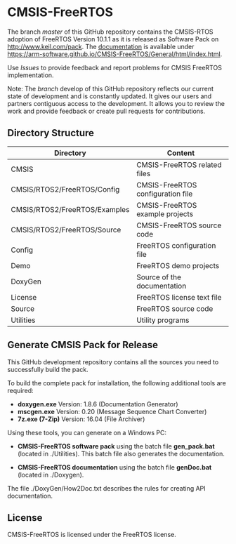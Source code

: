 # CMSIS-FreeRTOS
The branch *master* of this GitHub repository contains the CMSIS-RTOS adoption of FreeRTOS Version 10.1.1 as it is released as Software Pack on http://www.keil.com/pack. The [documentation](https://arm-software.github.io/CMSIS-FreeRTOS/General/html/index.html) is available under https://arm-software.github.io/CMSIS-FreeRTOS/General/html/index.html.

Use *Issues* to provide feedback and report problems for CMSIS FreeRTOS implementation.

Note: The *branch* develop of this GitHub repository reflects our current state of development and is constantly updated. It gives our users and partners contiguous access to the development. It allows you to review the work and provide feedback or create pull requests for contributions.

## Directory Structure

| Directory                     | Content                           |                
| ----------------------------- | --------------------------------- |
| CMSIS                         | CMSIS-FreeRTOS related files      |
| CMSIS/RTOS2/FreeRTOS/Config   | CMSIS-FreeRTOS configuration file |
| CMSIS/RTOS2/FreeRTOS/Examples | CMSIS-FreeRTOS example projects   |
| CMSIS/RTOS2/FreeRTOS/Source   | CMSIS-FreeRTOS source code        |
| Config                        | FreeRTOS configuration file       |
| Demo                          | FreeRTOS demo projects            |
| DoxyGen                       | Source of the documentation       |
| License                       | FreeRTOS license text file        |
| Source                        | FreeRTOS source code              |
| Utilities                     | Utility programs                  |

## Generate CMSIS Pack for Release

This GitHub development repository contains all the sources you need to successfully build the pack.

To build the complete pack for installation, the following additional tools are required:
 - **doxygen.exe**    Version: 1.8.6 (Documentation Generator)
 - **mscgen.exe**     Version: 0.20  (Message Sequence Chart Converter)
 - **7z.exe (7-Zip)** Version: 16.04 (File Archiver)
  
Using these tools, you can generate on a Windows PC:
 - **CMSIS-FreeRTOS software pack** using the batch file **gen_pack.bat** (located in ./Utilities). This batch file also
   generates the documentation.
  
 - **CMSIS-FreeRTOS documentation** using the batch file **genDoc.bat** (located in ./Doxygen). 

The file ./DoxyGen/How2Doc.txt describes the rules for creating API documentation.

## License

CMSIS-FreeRTOS is licensed under the FreeRTOS license.
